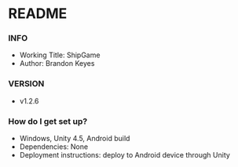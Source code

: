 # README #

### INFO ###

* Working Title: ShipGame
* Author: Brandon Keyes

### VERSION ###

* v1.2.6

### How do I get set up? ###

* Windows, Unity 4.5, Android build
* Dependencies: None
* Deployment instructions: deploy to Android device through Unity
